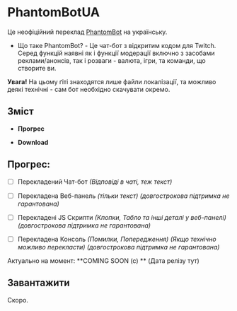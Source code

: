 # PhantomBotUA

Це неофіційний переклад [PhantomBot](https://github.com/PhantomBot/PhantomBot) на українську.
* Що таке PhantomBot? - Це чат-бот з відкритим кодом для Twitch. Серед функцій наявні як і функції модерації включно з засобами реклами/анонсів, так і розваги - валюта, ігри, та команди, що створите ви.

**Увага!** На цьому ґіті знаходятся лише файли локалізації, та можливо деякі технічні - сам бот необхідно скачувати окремо. 

## Зміст

- **Прогрес**

- **Download**

## Прогрес:

- [ ] Перекладений Чат-бот *(Відповіді в чаті, теж текст)*

- [ ] Перекладена Веб-панель *(тільки текст) (довгострокова підтримка не гарантована)*

- [ ] Перекладені JS Скрипти *(Кпопки, Табло та інші деталі у веб-панелі) (довгострокова підтримка не гарантована)*

- [ ] Перекладена Консоль *(Помилки, Попередження) (Якщо технічно можливо перекласти) (довгострокова підтримка не гарантована)*

Актуально на момент: **COMING SOON (c) ** (Дата релізу тут)

## Завантажити

Скоро.
